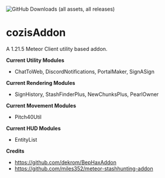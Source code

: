 ![GitHub Downloads (all assets, all releases)](https://img.shields.io/github/downloads/CoziSoftware/cozisAddon/total)
# cozisAddon
A 1.21.5 Meteor Client utility based addon.


**Current Utility Modules** 
- ChatToWeb, DiscordNotifications, PortalMaker, SignASign

**Current Rendering Modules**
- SignHistory, StashFinderPlus, NewChunksPlus, PearlOwner

**Current Movement Modules**
- Pitch40Util

**Current HUD Modules**
- EntityList

**Credits**
- https://github.com/dekrom/BepHaxAddon
- https://github.com/miles352/meteor-stashhunting-addon
